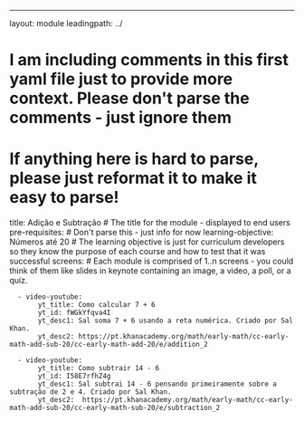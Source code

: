 ---
layout: module
leadingpath: ../
# I am including comments in this first yaml file just to provide more context. Please don't parse the comments - just ignore them
# If anything here is hard to parse, please just reformat it to make it easy to parse!
title: Adição e Subtração  # The title for the module - displayed to end users
pre-requisites: # Don't parse this - just info for now
learning-objective: Números até 20 # The learning objective is just for curriculum developers so they know the purpose of each course and how to test that it was successful
screens: # Each module is comprised of 1..n screens - you could think of them like slides in keynote containing an image, a video, a poll, or a quiz.

      - video-youtube:
           yt_title: Como calcular 7 + 6
           yt_id: fWGkYfqva4I
           yt_desc1: Sal soma 7 + 6 usando a reta numérica. Criado por Sal Khan.
           yt_desc2: https://pt.khanacademy.org/math/early-math/cc-early-math-add-sub-20/cc-early-math-add-20/e/addition_2

      - video-youtube:
           yt_title: Como subtrair 14 - 6
           yt_id: I58E7rfhZ4g
           yt_desc1: Sal subtrai 14 - 6 pensando primeiramente sobre a subtração de 2 e 4. Criado por Sal Khan.
           yt_desc2:  https://pt.khanacademy.org/math/early-math/cc-early-math-add-sub-20/cc-early-math-sub-20/e/subtraction_2
